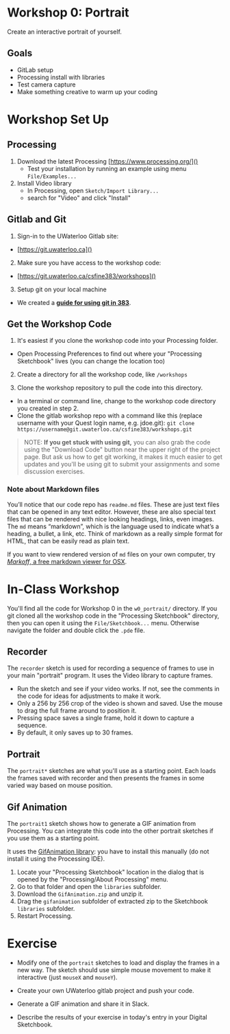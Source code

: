 # Workshop 0: Portrait

Create an interactive portrait of yourself.

## Goals

* GitLab setup
* Processing install with libraries
* Test camera capture
* Make something creative to warm up your coding

# Workshop Set Up

## Processing

1. Download the latest Processing [https://www.processing.org/]()
	* Test your installation by running an example using menu `File/Examples...`
2. Install Video library
	* In Processing, open `Sketch/Import Library...`
	* search for "Video" and click "Install"


## Gitlab and Git

1. Sign-in to the UWaterloo Gitlab site:
* [https://git.uwaterloo.ca]()

2. Make sure you have access to the workshop code:
 * [https://git.uwaterloo.ca/csfine383/workshops]()

3. Setup git on your local machine 
 *  We created a [**guide for using git in 383**](https://git.uwaterloo.ca/csfine383/HowTosAndOtherThings/blob/master/Manuals/GitManual.md).

## Get the Workshop Code

1. It's easiest if you clone the workshop code into your Processing folder. 
 * Open Processing Preferences to find out where your "Processing Sketchbook" lives (you can change the location too)

2. Create a directory for all the workshop code, like `/workshops` 

3. Clone the workshop repository to pull the code into this directory.
 * In a terminal or command line, change to the workshop code directory you created in step 2.
 * Clone the gitlab workshop repo with a command like this (replace username with your Quest login name, e.g. jdoe.git):
`git clone https://username@git.uwaterloo.ca/csfine383/workshops.git`

<!-- > NOTE: Please don't push changes from your copy of the course code back to the repo. We need to fix permissions and show you how to create your own repos. The best way to handle this is to treat your local copy of the couse workshop code as "readonly" and then create a different place to put your own code. -->

> NOTE: **If you get stuck with using git,** you can also grab the code using the "Download Code" button near the upper right of the project page. But ask us how to get git working, it makes it much easier to get updates and you'll be using git to submit your assignments and some discussion exercises. 

### Note about Markdown files

You’ll notice that our code repo has `readme.md` files. These are just text files that can be opened in any text editor. However, these are also special text files that can be rendered with nice looking headings, links, even images. The `md` means “markdown”, which is the language used to indicate what’s a heading, a bullet, a link, etc. Think of markdown as a really simple format for HTML, that can be easily read as plain text.  

If you want to view rendered version of `md` files on your own computer, try [_Markoff_, a free markdown viewer for OSX](https://robots.thoughtbot.com/markoff-free-markdown-previewer).


# In-Class Workshop

You'll find all the code for  Workshop 0 in the `w0_portrait/` directory. If you git cloned all the workshop code in the "Processing Sketchbook" directory, then you can open it using the `File/Sketchbook...` menu. Otherwise navigate the folder and double click the `.pde` file.

## Recorder

The `recorder` sketch is used for recording a sequence of frames to use in your main "portrait" program. It uses the Video library to capture frames.

* Run the sketch and see if your video works. If not, see the comments in the code for ideas for adjustments to make it work. 
* Only a 256 by 256 crop of the video is shown and saved. Use the mouse to drag the full frame around to position it.
* Pressing space saves a single frame, hold it down to capture a sequence.
* By default, it only saves up to 30 frames. 


## Portrait

The `portrait*` sketches are what you'll use as a starting point. Each loads the frames saved with recorder and then presents the frames in some varied way based on mouse position. 

## Gif Animation

The `portrait1` sketch shows how to generate a GIF animation from Processing. You can integrate this code into the other portrait sketches if you use them as a starting point.

It uses the [GifAnimation library](https://github.com/extrapixel/gif-animation/tree/3.0): you have to install this manually (do not install it using the Processing IDE). 
1. Locate your "Processing Sketchbook" location in the dialog that is opened by the "Processing/About Processing" menu.
1. Go to that folder and open the `libraries` subfolder. 
1. Download the `GifAnimation.zip` and unzip it. 
1. Drag the `gifanimation` subfolder of extracted zip to the Sketchbook `libraries` subfolder. 
1. Restart Processing. 


# Exercise

* Modify one of the `portrait` sketches to load and display the frames in a new way. The sketch should use simple mouse movement to make it interactive (just `mouseX` and `mouseY`). 

* Create your own UWaterloo gitlab project and push your code.

* Generate a GIF animation and share it in Slack.

* Describe the results of your exercise in today's entry in your Digital Sketchbook.








